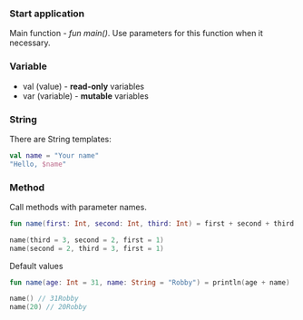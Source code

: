 ### Start application

Main function - *fun main()*. Use parameters for this function when it necessary.


### Variable

* val (value) - **read-only** variables
* var (variable) - **mutable** variables


### String


There are String templates:
```kotlin
val name = "Your name"
"Hello, $name"
```

### Method

Call methods with parameter names.
```kotlin
fun name(first: Int, second: Int, third: Int) = first + second + third

name(third = 3, second = 2, first = 1)
name(second = 2, third = 3, first = 1)
```

Default values
```kotlin
fun name(age: Int = 31, name: String = "Robby") = println(age + name)

name() // 31Robby
name(20) // 20Robby

```